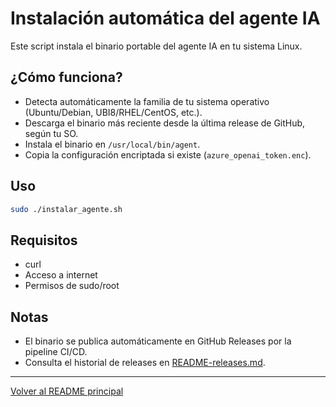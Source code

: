 # Instalación automática del agente IA

Este script instala el binario portable del agente IA en tu sistema Linux.

## ¿Cómo funciona?
- Detecta automáticamente la familia de tu sistema operativo (Ubuntu/Debian, UBI8/RHEL/CentOS, etc.).
- Descarga el binario más reciente desde la última release de GitHub, según tu SO.
- Instala el binario en `/usr/local/bin/agent`.
- Copia la configuración encriptada si existe (`azure_openai_token.enc`).

## Uso
```bash
sudo ./instalar_agente.sh
```

## Requisitos
- curl
- Acceso a internet
- Permisos de sudo/root

## Notas
- El binario se publica automáticamente en GitHub Releases por la pipeline CI/CD.
- Consulta el historial de releases en [README-releases.md](README-releases.md).

---
[Volver al README principal](README.md)
